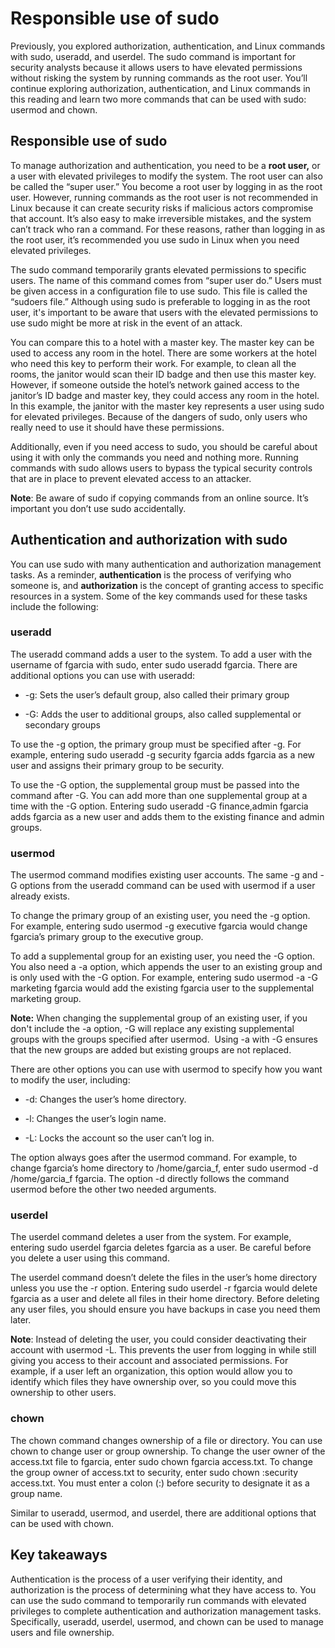 # Responsible use of sudo

Previously, you explored authorization, authentication, and Linux commands with sudo, useradd, and userdel. The sudo command is important for security analysts because it allows users to have elevated permissions without risking the system by running commands as the root user. You’ll continue exploring authorization, authentication, and Linux commands in this reading and learn two more commands that can be used with sudo: usermod and chown. 

## Responsible use of sudo

To manage authorization and authentication, you need to be a **root user,** or a user with elevated privileges to modify the system. The root user can also be called the “super user.” You become a root user by logging in as the root user. However, running commands as the root user is not recommended in Linux because it can create security risks if malicious actors compromise that account. It’s also easy to make irreversible mistakes, and the system can’t track who ran a command. For these reasons, rather than logging in as the root user, it’s recommended you use sudo in Linux when you need elevated privileges.

The sudo command temporarily grants elevated permissions to specific users. The name of this command comes from “super user do.” Users must be given access in a configuration file to use sudo. This file is called the “sudoers file.” Although using sudo is preferable to logging in as the root user, it's important to be aware that users with the elevated permissions to use sudo might be more at risk in the event of an attack.

You can compare this to a hotel with a master key. The master key can be used to access any room in the hotel. There are some workers at the hotel who need this key to perform their work. For example, to clean all the rooms, the janitor would scan their ID badge and then use this master key. However, if someone outside the hotel’s network gained access to the janitor’s ID badge and master key, they could access any room in the hotel. In this example, the janitor with the master key represents a user using sudo for elevated privileges. Because of the dangers of sudo, only users who really need to use it should have these permissions.

Additionally, even if you need access to sudo, you should be careful about using it with only the commands you need and nothing more. Running commands with sudo allows users to bypass the typical security controls that are in place to prevent elevated access to an attacker.

**Note**: Be aware of sudo if copying commands from an online source. It’s important you don’t use sudo accidentally. 

## Authentication and authorization with sudo

You can use sudo with many authentication and authorization management tasks. As a reminder, **authentication** is the process of verifying who someone is, and **authorization** is the concept of granting access to specific resources in a system. Some of the key commands used for these tasks include the following:

### **useradd**

The useradd command adds a user to the system. To add a user with the username of fgarcia with sudo, enter sudo useradd fgarcia. There are additional options you can use with useradd:

- -g: Sets the user’s default group, also called their primary group
    
- -G: Adds the user to additional groups, also called supplemental or secondary groups
    

To use the -g option, the primary group must be specified after -g. For example, entering sudo useradd -g security fgarcia adds fgarcia as a new user and assigns their primary group to be security.

To use the -G option, the supplemental group must be passed into the command after -G. You can add more than one supplemental group at a time with the -G option. Entering sudo useradd -G finance,admin fgarcia adds fgarcia as a new user and adds them to the existing finance and admin groups.

### **usermod**

The usermod command modifies existing user accounts. The same -g and -G options from the useradd command can be used with usermod if a user already exists. 

To change the primary group of an existing user, you need the -g option. For example, entering sudo usermod -g executive fgarcia would change fgarcia’s primary group to the executive group.

To add a supplemental group for an existing user, you need the -G option. You also need a -a option, which appends the user to an existing group and is only used with the -G option. For example, entering sudo usermod -a -G marketing fgarcia would add the existing fgarcia user to the supplemental marketing group.

**Note:** When changing the supplemental group of an existing user, if you don't include the -a option, -G will replace any existing supplemental groups with the groups specified after usermod.  Using -a with -G ensures that the new groups are added but existing groups are not replaced.

There are other options you can use with usermod to specify how you want to modify the user, including:

- -d: Changes the user’s home directory.
    
- -l: Changes the user’s login name.
    
- -L: Locks the account so the user can’t log in.
    

The option always goes after the usermod command. For example, to change fgarcia’s home directory to /home/garcia_f, enter sudo usermod -d /home/garcia_f fgarcia. The option -d directly follows the command usermod before the other two needed arguments.

### **userdel**

The userdel command deletes a user from the system. For example, entering sudo userdel fgarcia deletes fgarcia as a user. Be careful before you delete a user using this command.

The userdel command doesn’t delete the files in the user’s home directory unless you use the -r option. Entering sudo userdel -r fgarcia would delete fgarcia as a user and delete all files in their home directory. Before deleting any user files, you should ensure you have backups in case you need them later.

**Note**: Instead of deleting the user, you could consider deactivating their account with usermod -L. This prevents the user from logging in while still giving you access to their account and associated permissions. For example, if a user left an organization, this option would allow you to identify which files they have ownership over, so you could move this ownership to other users.

### **chown**

The chown command changes ownership of a file or directory. You can use chown to change user or group ownership. To change the user owner of the access.txt file to fgarcia, enter sudo chown fgarcia access.txt. To change the group owner of access.txt to security, enter sudo chown :security access.txt. You must enter a colon (:) before security to designate it as a group name.

Similar to useradd, usermod, and userdel, there are additional options that can be used with chown. 

## Key takeaways

Authentication is the process of a user verifying their identity, and authorization is the process of determining what they have access to. You can use the sudo command to temporarily run commands with elevated privileges to complete authentication and authorization management tasks. Specifically, useradd, userdel, usermod, and chown can be used to manage users and file ownership.